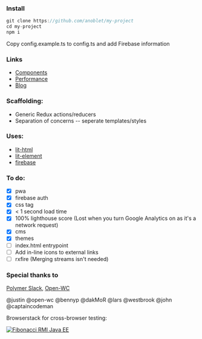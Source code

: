 ### Install

```js
git clone https://github.com/anoblet/my-project
cd my-project
npm i
```

Copy config.example.ts to config.ts and add Firebase information

### Links

- [Components](/components)
- [Performance](/performance)
- [Blog](/blog)

### Scaffolding:

- Generic Redux actions/reducers
- Separation of concerns -- seperate templates/styles

### Uses:

- <a href="https://lit-html.polymer-project.org/" target="_blank">lit-html</a>
- <a href="https://lit-element.polymer-project.org/" target="_blank">lit-element</a>
- <a href="https://firebase.google.com/" target="_blank">firebase</a>

### To do:

- [x] pwa
- [x] firebase auth
- [x] css tag
- [x] < 1 second load time
- [x] 100% lighthouse score (Lost when you turn Google Analytics on as it's a network request)
- [x] cms
- [x] themes
- [ ] index.html entrypoint
- [ ] Add in-line icons to external links
- [ ] rxfire (Merging streams isn't needed)

### Special thanks to

<a href="https://polymer.slack.com/messages/general/" target="_blank">Polymer Slack</a>, <a href="https://open-wc.org/" target="_blank">Open-WC</a>

@justin @open-wc @bennyp @dakMoR @lars @westbrook @john @captaincodeman

Browserstack for cross-browser testing:

[![Fibonacci RMI Java EE](https://raw.githubusercontent.com/anoblet/my-project/master/src/assets/Browserstack-logo@2x.png)](https://browserstack.com/)
